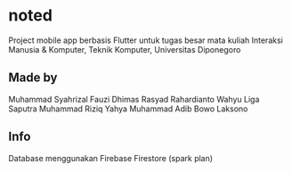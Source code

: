 # noted

Project mobile app berbasis Flutter untuk tugas besar mata kuliah Interaksi Manusia & Komputer, Teknik Komputer, Universitas Diponegoro

## Made by

Muhammad Syahrizal Fauzi
Dhimas Rasyad Rahardianto
Wahyu Liga Saputra
Muhammad Riziq Yahya
Muhammad Adib Bowo Laksono

## Info

Database menggunakan Firebase Firestore (spark plan)
